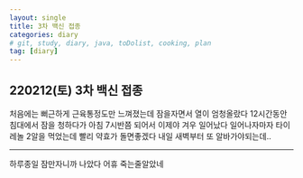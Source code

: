 ```yaml
---
layout: single
title: 3차 백신 접종
categories: diary
# git, study, diary, java, toDolist, cooking, plan
tag: [diary] 
---
```


## 220212(토) 3차 백신 접종

처음에는 뻐근하게 근육통정도만 느껴졌는데
잠을자면서 열이 엄청올랐다
12시간동안 침대에서 잠을 청하다가
아침 7시반쯤 되어서 이제야 겨우 일어났다
일어나자마자 타이레놀 2알을 먹었는데
빨리 약효가 돌면좋겠다
내일 새벽부터 또 알바가야되는데..


--------

하루종일 잠만자니까 나았다
어휴 죽는줄알았네